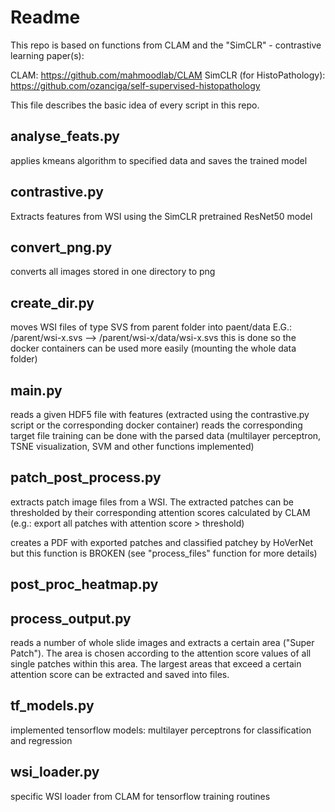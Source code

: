 # Readme
This repo is based on functions from CLAM and the "SimCLR" - contrastive learning paper(s):

CLAM: https://github.com/mahmoodlab/CLAM
SimCLR (for HistoPathology): https://github.com/ozanciga/self-supervised-histopathology

This file describes the basic idea of every script in this repo.

## analyse_feats.py
applies kmeans algorithm to specified data and saves the trained model



## contrastive.py
Extracts features from WSI using the SimCLR pretrained ResNet50 model



## convert_png.py
converts all images stored in one directory to png

## create_dir.py

moves WSI files of type SVS from parent folder into paent/data
E.G.: /parent/wsi-x.svs   -->    /parent/wsi-x/data/wsi-x.svs
this is done so the docker containers can be used more easily (mounting the whole data folder)

## main.py

reads a given HDF5 file with features (extracted using the contrastive.py script or the corresponding docker container)
reads the corresponding target file
training can be done with the parsed data (multilayer perceptron, TSNE visualization, SVM and other functions implemented)

## patch_post_process.py

extracts patch image files from a WSI. The extracted patches can be thresholded by their corresponding attention scores
calculated by CLAM (e.g.: export all patches with attention score > threshold)

creates a PDF with exported patches and classified patchey by HoVerNet
but this function is BROKEN (see "process_files" function for more details)

## post_proc_heatmap.py


## process_output.py

reads a number of whole slide images and extracts a certain area ("Super Patch"). The area is chosen according to the attention score values
of all single patches within this area. The largest areas that exceed a certain attention score can be extracted and saved into files.


## tf_models.py
implemented tensorflow models:  multilayer perceptrons for classification and regression

## wsi_loader.py
specific WSI loader from CLAM for tensorflow training routines